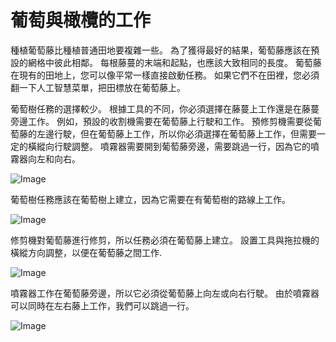 # 葡萄與橄欖的工作


種植葡萄藤比種植普通田地要複雜一些。
為了獲得最好的結果，葡萄藤應該在預設的網格中彼此相鄰。
每根藤蔓的末端和起點，也應該大致相同的長度。
葡萄藤在現有的田地上，您可以像平常一樣直接啟動任務。
如果它們不在田裡，您必須翻一下人工智慧菜單，把田標放在葡萄藤上。



葡萄樹任務的選擇較少。
根據工具的不同，你必須選擇在藤蔓上工作還是在藤蔓旁邊工作。
例如，預設的收割機需要在葡萄藤上行駛和工作。
     預修剪機需要從葡萄藤的左邊行駛，但在葡萄藤上工作，所以你必須選擇在葡萄藤上工作，但需要一定的橫縱向行駛調整。
     噴霧器需要開到葡萄藤旁邊，需要跳過一行，因為它的噴霧器向左和向右。


![Image](/home/runner/work/CourseplayHelp/CourseplayHelp/translation_data/vineworkgen_0_0_765_510.png)


葡萄樹任務應該在葡萄樹上建立，因為它需要在有葡萄樹的路線上工作。


![Image](/home/runner/work/CourseplayHelp/CourseplayHelp/translation_data/vineworkharvest_0_0_765_510.png)


修剪機對葡萄藤進行修剪，所以任務必須在葡萄藤上建立。
設置工具與拖拉機的橫縱方向調整，以便在葡萄藤之間工作.


![Image](/home/runner/work/CourseplayHelp/CourseplayHelp/translation_data/vineworkpruner_0_0_765_510.png)


噴霧器工作在葡萄藤旁邊，所以它必須從葡萄藤上向左或向右行駛。
由於噴霧器可以同時在左右藤上工作，我們可以跳過一行。


![Image](/home/runner/work/CourseplayHelp/CourseplayHelp/translation_data/vineworkspray_0_0_765_510.png)

